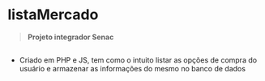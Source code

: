 # listaMercado
> **Projeto integrador Senac**
 ##
* Criado em PHP e JS, tem como o intuito listar as opções de compra do usuário e armazenar as informações do mesmo no banco de dados
